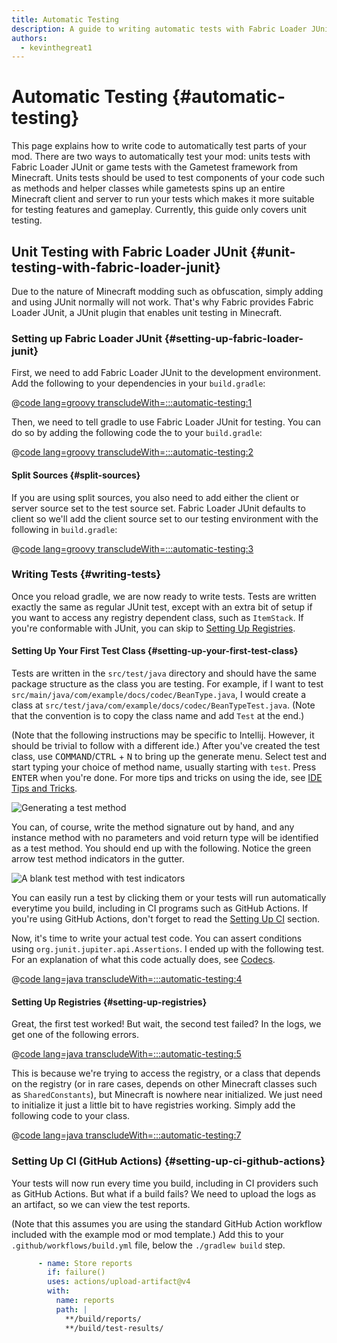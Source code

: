 ```yaml
---
title: Automatic Testing
description: A guide to writing automatic tests with Fabric Loader JUnit.
authors:
  - kevinthegreat1
---
```


# Automatic Testing {#automatic-testing}

This page explains how to write code to automatically test parts of your mod.
There are two ways to automatically test your mod:
units tests with Fabric Loader JUnit or game tests with the Gametest framework from Minecraft.
Units tests should be used to test components of your code such as methods and helper classes
while gametests spins up an entire Minecraft client and server to run your tests
which makes it more suitable for testing features and gameplay.
Currently, this guide only covers unit testing.

## Unit Testing with Fabric Loader JUnit {#unit-testing-with-fabric-loader-junit}

Due to the nature of Minecraft modding such as obfuscation, simply adding and using JUnit normally will not work.
That's why Fabric provides Fabric Loader JUnit, a JUnit plugin that enables unit testing in Minecraft.

### Setting up Fabric Loader JUnit {#setting-up-fabric-loader-junit}

First, we need to add Fabric Loader JUnit to the development environment. Add the following to your dependencies in your `build.gradle`:

@[code lang=groovy transcludeWith=:::automatic-testing:1](@/reference/build.gradle)

Then, we need to tell gradle to use Fabric Loader JUnit for testing. You can do so by adding the following code the to your `build.gradle`:

@[code lang=groovy transcludeWith=:::automatic-testing:2](@/reference/build.gradle)

#### Split Sources {#split-sources}

If you are using split sources, you also need to add either the client or server source set to the test source set.
Fabric Loader JUnit defaults to client so we'll add the client source set to our testing environment with the following in `build.gradle`:

@[code lang=groovy transcludeWith=:::automatic-testing:3](@/reference/build.gradle)

### Writing Tests {#writing-tests}

Once you reload gradle, we are now ready to write tests.
Tests are written exactly the same as regular JUnit test,
except with an extra bit of setup if you want to access any registry dependent class, such as `ItemStack`.
If you're conformable with JUnit, you can skip to [Setting Up Registries](#setting-up-registries).

#### Setting Up Your First Test Class {#setting-up-your-first-test-class}

Tests are written in the `src/test/java` directory and should have the same package structure as the class you are testing.
For example, if I want to test `src/main/java/com/example/docs/codec/BeanType.java`, 
I would create a class at `src/test/java/com/example/docs/codec/BeanTypeTest.java`.
(Note that the convention is to copy the class name and add `Test` at the end.)

(Note that the following instructions may be specific to Intellij. However, it should be trivial to follow with a different ide.)
After you've created the test class, use <kbd>COMMAND</kbd>/<kbd>CTRL</kbd> + <kbd>N</kbd> to bring up the generate menu.
Select test and start typing your choice of method name, usually starting with `test`. Press <kbd>ENTER</kbd> when you're done.
For more tips and tricks on using the ide, see [IDE Tips and Tricks](ide-tips-and-tricks#code-generation).

![Generating a test method](/assets/develop/misc/automatic-testing/unit_testing_01.png)

You can, of course, write the method signature out by hand, and any instance method with no parameters and void return type will be identified as a test method.
You should end up with the following. Notice the green arrow test method indicators in the gutter.

![A blank test method with test indicators](/assets/develop/misc/automatic-testing/unit_testing_02.png)

You can easily run a test by clicking them or your tests will run automatically everytime you build,
including in CI programs such as GitHub Actions. If you're using GitHub Actions, don't forget to read the [Setting Up CI](#setting-up-ci-github-actions) section.

Now, it's time to write your actual test code. You can assert conditions using `org.junit.jupiter.api.Assertions`.
I ended up with the following test. For an explanation of what this code actually does, see [Codecs](codecs#registry-dispatch).

@[code lang=java transcludeWith=:::automatic-testing:4](@/reference/latest/src/test/java/com/example/docs/codec/BeanTypeTest.java)

#### Setting Up Registries {#setting-up-registries}

Great, the first test worked! But wait, the second test failed? In the logs, we get one of the following errors.

@[code lang=java transcludeWith=:::automatic-testing:5](@/reference/latest/src/test/java/com/example/docs/codec/BeanTypeTest.java)

This is because we're trying to access the registry, or a class that depends on the registry
(or in rare cases, depends on other Minecraft classes such as `SharedConstants`),
but Minecraft is nowhere near initialized. We just need to initialize it just a little bit to have registries working.
Simply add the following code to your class.

@[code lang=java transcludeWith=:::automatic-testing:7](@/reference/latest/src/test/java/com/example/docs/codec/BeanTypeTest.java)

### Setting Up CI (GitHub Actions) {#setting-up-ci-github-actions}

Your tests will now run every time you build, including in CI providers such as GitHub Actions.
But what if a build fails? We need to upload the logs as an artifact, so we can view the test reports.

(Note that this assumes you are using the standard GitHub Action workflow included with the example mod or mod template.)
Add this to your `.github/workflows/build.yml` file, below the `./gradlew build` step.

```yaml
      - name: Store reports
        if: failure()
        uses: actions/upload-artifact@v4
        with:
          name: reports
          path: |
            **/build/reports/
            **/build/test-results/
```

